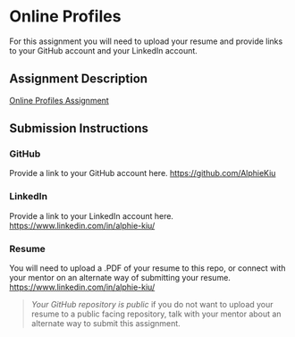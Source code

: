 # Online Profiles
For this assignment you will need to upload your resume and provide links to your GitHub account and your LinkedIn account.

## Assignment Description
[Online Profiles Assignment](https://education.launchcode.org/liftoff/modules/assignments/online-profiles)

## Submission Instructions
 
### GitHub
Provide a link to your GitHub account here.
https://github.com/AlphieKiu
 
### LinkedIn
Provide a link to your LinkedIn account here.
https://www.linkedin.com/in/alphie-kiu/

### Resume
You will need to upload a .PDF of your resume to this repo, or connect with your mentor on an alternate way of submitting your resume.
https://www.linkedin.com/in/alphie-kiu/

> *Your GitHub repository is public* if you do not want to upload your resume to a public facing repository, talk with your mentor about an alternate way to submit this assignment.
